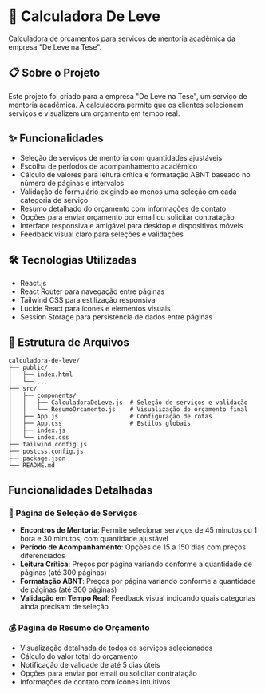 # 🧮 Calculadora De Leve

Calculadora de orçamentos para serviços de mentoria acadêmica da empresa "De Leve na Tese".

## 📋 Sobre o Projeto

Este projeto foi criado para a empresa "De Leve na Tese", um serviço de mentoria acadêmica. A calculadora permite que os clientes selecionem serviços e visualizem um orçamento em tempo real.

## ✨ Funcionalidades

- Seleção de serviços de mentoria com quantidades ajustáveis
- Escolha de períodos de acompanhamento acadêmico
- Cálculo de valores para leitura crítica e formatação ABNT baseado no número de páginas e intervalos
- Validação de formulário exigindo ao menos uma seleção em cada categoria de serviço
- Resumo detalhado do orçamento com informações de contato
- Opções para enviar orçamento por email ou solicitar contratação
- Interface responsiva e amigável para desktop e dispositivos móveis
- Feedback visual claro para seleções e validações

## 🛠️ Tecnologias Utilizadas

- React.js
- React Router para navegação entre páginas
- Tailwind CSS para estilização responsiva
- Lucide React para ícones e elementos visuais
- Session Storage para persistência de dados entre páginas

## 📁 Estrutura de Arquivos

```
calculadora-de-leve/
├── public/
│   ├── index.html
│   └── ...
├── src/
│   ├── components/
│   │   ├── CalculadoraDeLeve.js  # Seleção de serviços e validação
│   │   └── ResumoOrcamento.js    # Visualização do orçamento final
│   ├── App.js                    # Configuração de rotas
│   ├── App.css                   # Estilos globais
│   ├── index.js
│   └── index.css
├── tailwind.config.js
├── postcss.config.js
├── package.json
└── README.md
```

## Funcionalidades Detalhadas

### 📝 Página de Seleção de Serviços

- **Encontros de Mentoria**: Permite selecionar serviços de 45 minutos ou 1 hora e 30 minutos, com quantidade ajustável
- **Período de Acompanhamento**: Opções de 15 a 150 dias com preços diferenciados
- **Leitura Crítica**: Preços por página variando conforme a quantidade de páginas (até 300 páginas)
- **Formatação ABNT**: Preços por página variando conforme a quantidade de páginas (até 300 páginas)
- **Validação em Tempo Real**: Feedback visual indicando quais categorias ainda precisam de seleção

### 💰 Página de Resumo do Orçamento

- Visualização detalhada de todos os serviços selecionados
- Cálculo do valor total do orçamento
- Notificação de validade de até 5 dias úteis
- Opções para enviar por email ou solicitar contratação
- Informações de contato com ícones intuitivos